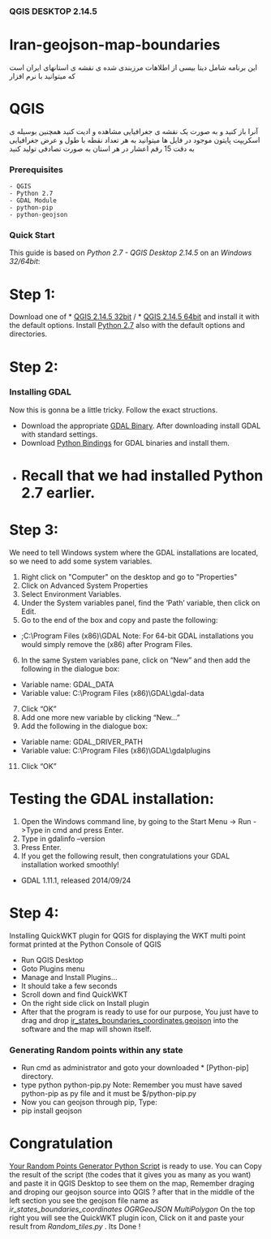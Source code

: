 
### QGIS DESKTOP 2.14.5
# Iran-geojson-map-boundaries
این برنامه شامل دیتا بیسی از اطلاهات مرزبندی شده ی نقشه ی استانهای ایران است که میتوانید با نرم افزار 
# QGIS
آنرا باز کنید و به صورت یک نقشه ی جغرافیایی مشاهده و ادیت کنید
همچنین بوسیله ی اسکریپت پایتون موجود در فایل ها میتوانید به هر تعداد نقطه با طول و عرض جغرافیایی به دقت 15 رقم اعشار در هر استان به صورت تصادفی تولید کنید

### Prerequisites

	- QGIS
	- Python 2.7
	- GDAL Module
	- python-pip
	- python-geojson

### Quick Start
This guide is based on *Python 2.7 - QGIS Desktop 2.14.5* on an *Windows 32/64bit*:
# Step 1:
Download one of * [QGIS 2.14.5 32bit] / * [QGIS 2.14.5 64bit] and install it with the default options.
Install  [Python 2.7] also with the default options and directories.
# Step 2:
### Installing GDAL
Now this is gonna be a little tricky. Follow the exact structions.

 - Download the appropriate  [GDAL Binary]. After downloading install GDAL with standard settings.
 - Download  [Python Bindings] for GDAL binaries and install them.
 - # Recall that we had installed Python 2.7 earlier.

# Step 3:
We need to tell Windows system where the GDAL installations are located, so we need to add some system variables.

1. Right click on "Computer" on the desktop and go to "Properties"
2. Click on Advanced System Properties
3. Select Environment Variables.
4. Under the System variables panel, find the ‘Path’ variable, then click on Edit.
5. Go to the end of the box and copy and paste the following:

 - ;C:\Program Files (x86)\GDAL
Note: For 64-bit GDAL installations you would simply remove the (x86) after Program Files.
6. In the same System variables pane, click on “New” and then add the following in the dialogue box:

 - Variable name: GDAL_DATA
 - Variable value: C:\Program Files (x86)\GDAL\gdal-data
7. Click “OK”
8. Add one more new variable by clicking “New…”
10. Add the following in the dialogue box:

 - Variable name: GDAL_DRIVER_PATH
 - Variable value: C:\Program Files (x86)\GDAL\gdalplugins
11. Click “OK”
# Testing the GDAL installation:
1. Open the Windows command line, by going to the Start Menu -> Run ->Type in cmd and press Enter.
2. Type in gdalinfo –version
3. Press Enter.
4. If you get the following result, then congratulations your GDAL installation worked smoothly!
 - GDAL 1.11.1, released 2014/09/24

# Step 4:
Installing QuickWKT plugin for QGIS for displaying the WKT multi point format printed at the Python Console of QGIS
 - Run QGIS Desktop
 - Goto Plugins menu
 - Manage and Install Plugins...
 - It should take a few seconds
 - Scroll down and find QuickWKT 
 - On the right side click on Install plugin
 - After that the program is ready to use for our purpose, You just have to drag and drop [ir_states_boundaries_coordinates.geojson] into the software and the map will shown itself.
 
### Generating Random points within any state
 - Run cmd as administrator and goto your downloaded * [Python-pip] directory.
 - type python python-pip.py
 Note: Remember you must have saved python-pip as py file and it must be $/python-pip.py
 - Now you can geojson through pip, Type:
 - pip install geojson
 
# Congratulation
[Your Random Points Generator Python Script] is ready to use.
You can Copy the result of the script (the codes that it gives you as many as you want) and paste it in QGIS Desktop to see them on the map, 
Remember draging and droping our geojson source into QGIS ? after that in the middle of the left section you see the geojson file name as *ir_states_boundaries_coordinates OGRGeoJSON MultiPolygon*
On the top right you will see the QuickWKT plugin icon, Click on it and paste your result from *Random_tiles.py* .
Its Done !




 [Your Random Points Generator Python Script]: <https://github.com/ssepehrnoush/Iran-geojson-map-boundaries/blob/master/random_tiles.py>
 [ir_states_boundaries_coordinates.geojson]: <https://github.com/ssepehrnoush/Iran-geojson-map-boundaries/blob/master/Source/ir_states_boundaries_coordinates.geojson>
 [Python Bindings]: <http://download.gisinternals.com/sdk/downloads/release-1500-gdal-1-11-4-mapserver-6-4-3/GDAL-1.11.4.win32-py2.7.msi>
 [GDAL Binary]: <http://download.gisinternals.com/sdk/downloads/release-1500-gdal-1-11-4-mapserver-6-4-3/gdal-111-1500-core.msi>
 [Python 2.7]: <https://www.python.org/ftp/python/2.7.8/python-2.7.8.msi>
 [QGIS 2.14.5 32bit]: <http://qgis.org/downloads/QGIS-OSGeo4W-2.14.5-1-Setup-x86.exe>
 [QGIS 2.14.5 64bit]: <http://qgis.org/downloads/QGIS-OSGeo4W-2.14.5-1-Setup-x86_64.exe>

